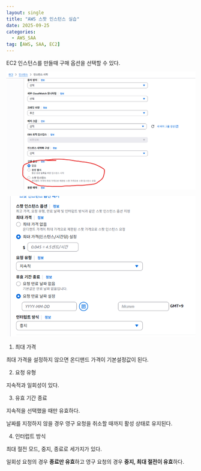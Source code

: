 ```yaml
---
layout: single
title: "AWS 스팟 인스턴스 실습"
date: 2025-09-25
categories:
  - AWS_SAA
tag: [AWS, SAA, EC2]
---
```


EC2 인스턴스를 만들때 구매 옵션을 선택할 수 있다.


![spot](/스샷%20자료실/EC2/21.png)

![spot](/스샷%20자료실/EC2/22.png)


1. 최대 가격

최대 가격을 설정하지 않으면 온디맨드 가격이 기본설정값이 된다.


2. 요청 유형

지속적과 일회성이 있다.


3. 유효 기간 종료

지속적을 선택했을 때만 유효하다.

날짜를 지정하지 않을 경우 영구 요청을 취소할 때까지 활성 상태로 유지된다.


4. 인터럽트 방식

최대 절전 모드, 중지, 종료로 세가지가 있다.

일회성 요청의 경우 **종료만 유효**하고 영구 요청의 경우 **중지, 최대 절전이 유효**하다.

